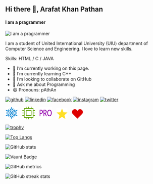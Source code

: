 ## Hi there 👋, Arafat Khan Pathan
#### I am a pragrammer
![I am a pragrammer](https://scontent.fdac142-1.fna.fbcdn.net/v/t39.30808-6/376015824_1031429237879670_308052559058033924_n.jpg?_nc_cat=108&ccb=1-7&_nc_sid=5f2048&_nc_eui2=AeGP9CzbYJAW_KyaAj4kMQ1CQY9XNh4FxGJBj1c2HgXEYkIexyRMv6-l07jeDtG2_eRBDGFOLisS14gITezguYJ-&_nc_ohc=KxlANqIRM2kAX80F__g&_nc_oc=AdibkxWSur2rR4ATAA-cAShdz3MqXWmjppBZ22o01Qcuz1hTceSD7hQesBjp6fnsCEo&_nc_ht=scontent.fdac142-1.fna&oh=00_AfA7vXIw-rv7kW1l2NJ9Aiudj6eXXkJp1JSQ9Y1ZB-uVTg&oe=660F0E72)

I am a student of United International University (UIU) department of Computer Science and Engineering. I love to learn new skills. 

Skills: HTML / C / JAVA

- 🔭 I’m currently working on this page. 
- 🌱 I’m currently learning C++ 
- 👯 I’m looking to collaborate on GitHub 
- 💬 Ask me about Programming 
- 😄 Pronouns: pAthAn 


[<img src='https://cdn.jsdelivr.net/npm/simple-icons@3.0.1/icons/github.svg' alt='github' height='40'>](https://github.com/pAthAn13913)  [<img src='https://cdn.jsdelivr.net/npm/simple-icons@3.0.1/icons/linkedin.svg' alt='linkedin' height='40'>](https://www.linkedin.com/in/https://www.linkedin.com/in/arafat-khan-pathan?utm_source=share&utm_campaign=share_via&utm_content=profile&utm_medium=ios_app/)  [<img src='https://cdn.jsdelivr.net/npm/simple-icons@3.0.1/icons/facebook.svg' alt='facebook' height='40'>](https://www.facebook.com/https://www.facebook.com/arafatkhan.pathan.3?mibextid=dGKdO6)  [<img src='https://cdn.jsdelivr.net/npm/simple-icons@3.0.1/icons/instagram.svg' alt='instagram' height='40'>](https://www.instagram.com/https://www.instagram.com/pathan__13913?igsh=a2gzN3N6bjYxa2Fn&utm_source=qr/)  [<img src='https://cdn.jsdelivr.net/npm/simple-icons@3.0.1/icons/twitter.svg' alt='twitter' height='40'>](https://twitter.com/@pAthAn__13913)  

<a href='https://archiveprogram.github.com/'><img src='https://raw.githubusercontent.com/acervenky/animated-github-badges/master/assets/acbadge.gif' width='40' height='40'></a> <a href='https://docs.github.com/en/developers'><img src='https://raw.githubusercontent.com/acervenky/animated-github-badges/master/assets/devbadge.gif' width='40' height='40'></a> <a href='https://github.com/pricing'><img src='https://raw.githubusercontent.com/acervenky/animated-github-badges/master/assets/pro.gif' width='40' height='40'></a> <a href='https://stars.github.com/'><img src='https://raw.githubusercontent.com/acervenky/animated-github-badges/master/assets/starbadge.gif' width='35' height='35'></a> <a href='https://docs.github.com/en/github/supporting-the-open-source-community-with-github-sponsors'><img src='https://raw.githubusercontent.com/acervenky/animated-github-badges/master/assets/sponsorbadge.gif' width='35' height='35'></a> 

[![trophy](https://github-profile-trophy.vercel.app/?username=pAthAn13913)](https://github.com/ryo-ma/github-profile-trophy)

[![Top Langs](https://github-readme-stats.vercel.app/api/top-langs/?username=pAthAn13913)](https://github.com/anuraghazra/github-readme-stats)

![GitHub stats](https://github-readme-stats.vercel.app/api?username=pAthAn13913&show_icons=true&count_private=true)  

![Vaunt Badge](https://api.vaunt.dev/v1/github/entities/pAthAn13913/contributions?format=svg&private=true)  

![GitHub metrics](https://metrics.lecoq.io/pAthAn13913)  

![GitHub streak stats](https://streak-stats.demolab.com/?user=pAthAn13913)  



<!--
### Hi there 👋
**pAthAn13913/pAthAn13913** is a ✨ _special_ ✨ repository because its `README.md` (this file) appears on your GitHub profile.

Here are some ideas to get you started:

- 🔭 I’m currently working on ...
- 🌱 I’m currently learning ...
- 👯 I’m looking to collaborate on ...
- 🤔 I’m looking for help with ...
- 💬 Ask me about ...
- 📫 How to reach me: ...
- 😄 Pronouns: ...
- ⚡ Fun fact: ...
-->
